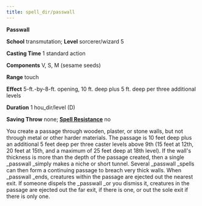 ```yaml
---
title: spell_dir/passwall
---
```

 **Passwall**

**School** transmutation; **Level** sorcerer/wizard 5

**Casting Time** 1 standard action

**Components** V, S, M (sesame seeds)

**Range** touch

**Effect** 5-ft.-by-8-ft. opening, 10 ft. deep plus 5 ft. deep per three additional levels

**Duration** 1 hou_dir/level (D)

**Saving Throw** none; **[Spell Resistance](../glossary#_spell-resistance)** no

You create a passage through wooden, plaster, or stone walls, but not through metal or other harder materials. The passage is 10 feet deep plus an additional 5 feet deep per three caster levels above 9th (15 feet at 12th, 20 feet at 15th, and a maximum of 25 feet deep at 18th level). If the wall's thickness is more than the depth of the passage created, then a single _passwall _simply makes a niche or short tunnel. Several _passwall _spells can then form a continuing passage to breach very thick walls. When _passwall _ends, creatures within the passage are ejected out the nearest exit. If someone dispels the _passwall _or you dismiss it, creatures in the passage are ejected out the far exit, if there is one, or out the sole exit if there is only one.

